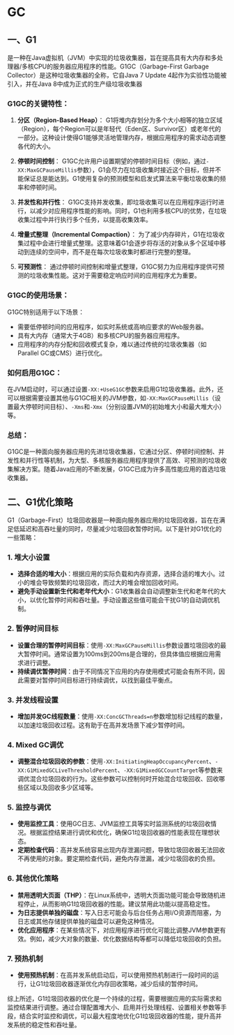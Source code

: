 # GC

## 一、G1

是一种在Java虚拟机（JVM）中实现的垃圾收集器，旨在提高具有大内存和多处理器/多核CPU的服务器应用程序的性能。G1GC（Garbage-First Garbage Collector）是这种垃圾收集器的全称，它自Java 7 Update 4起作为实验性功能被引入，并在Java 8中成为正式的生产级垃圾收集器



### G1GC的关键特性：

1. **分区（Region-Based Heap）**：
   G1将堆内存划分为多个大小相等的独立区域（Region），每个Region可以是年轻代（Eden区、Survivor区）或老年代的一部分。这种设计使得G1能够灵活地管理内存，根据应用程序的需求动态调整各代的大小。

2. **停顿时间控制**：
   G1GC允许用户设置期望的停顿时间目标（例如，通过`-XX:MaxGCPauseMillis`参数），G1会尽力在垃圾收集时接近这个目标，但并不能保证总是能达到。G1使用复杂的预测模型和启发式算法来平衡垃圾收集的频率和停顿时间。

3. **并发性和并行性**：
   G1GC支持并发收集，即垃圾收集可以在应用程序运行时进行，以减少对应用程序性能的影响。同时，G1也利用多核CPU的优势，在垃圾收集过程中并行执行多个任务，以提高收集效率。

4. **增量式整理（Incremental Compaction）**：
   为了减少内存碎片，G1在垃圾收集过程中会进行增量式整理。这意味着G1会逐步将存活的对象从多个区域中移动到连续的空间中，而不是在每次垃圾收集时都进行完整的整理。

5. **可预测性**：
   通过停顿时间控制和增量式整理，G1GC努力为应用程序提供可预测的垃圾收集性能。这对于需要稳定响应时间的应用程序尤为重要。

   



### G1GC的使用场景：

G1GC特别适用于以下场景：

- 需要低停顿时间的应用程序，如实时系统或高响应要求的Web服务器。
- 具有大内存（通常大于4GB）和多核CPU的服务器应用程序。
- 应用程序的内存分配和回收模式复杂，难以通过传统的垃圾收集器（如Parallel GC或CMS）进行优化。



### 如何启用G1GC：

在JVM启动时，可以通过设置`-XX:+UseG1GC`参数来启用G1垃圾收集器。此外，还可以根据需要设置其他与G1GC相关的JVM参数，如`-XX:MaxGCPauseMillis`（设置最大停顿时间目标）、`-Xms`和`-Xmx`（分别设置JVM的初始堆大小和最大堆大小）等。



### 总结：

G1GC是一种面向服务器应用的先进垃圾收集器，它通过分区、停顿时间控制、并发性和并行性等机制，为大型、多核服务器应用程序提供了高效、可预测的垃圾收集解决方案。随着Java应用的不断发展，G1GC已成为许多高性能应用的首选垃圾收集器。



## 二、G1优化策略

G1（Garbage-First）垃圾回收器是一种面向服务器应用的垃圾回收器，旨在在满足低延迟和高吞吐量的同时，尽量减少垃圾回收暂停时间。以下是针对G1优化的一些策略：

### 1. 堆大小设置

- **选择合适的堆大小**：根据应用的实际负载和内存资源，选择合适的堆大小。过小的堆会导致频繁的垃圾回收，而过大的堆会增加回收时间。
- **避免手动设置新生代和老年代大小**：G1收集器会自动调整新生代和老年代的大小，以优化暂停时间和吞吐量。手动设置这些值可能会干扰G1的自动调优机制。

### 2. 暂停时间目标

- **设置合理的暂停时间目标**：使用`-XX:MaxGCPauseMillis`参数设置垃圾回收的最大暂停时间。通常设置为100ms到200ms是合理的，但具体值应根据应用需求进行调整。
- **持续调优暂停时间**：由于不同情况下应用的内存使用模式可能会有所不同，因此需要对暂停时间目标进行持续调优，以找到最佳平衡点。

### 3. 并发线程设置

- **增加并发GC线程数量**：使用`-XX:ConcGCThreads=n`参数增加标记线程的数量，以加速垃圾回收过程。这有助于在高并发场景下减少暂停时间。

### 4. Mixed GC调优

- **调整混合垃圾回收的参数**：使用`-XX:InitiatingHeapOccupancyPercent`、`-XX:G1MixedGCLiveThresholdPercent`、`-XX:G1MixedGCCountTarget`等参数来调优混合垃圾回收的行为。这些参数可以控制何时开始混合垃圾回收、回收哪些区域以及回收多少区域等。

### 5. 监控与调优

- **使用监控工具**：使用GC日志、JVM监控工具等实时监测系统的垃圾回收情况。根据监控结果进行调优和优化，确保G1垃圾回收器的性能表现在理想状态。
- **定期检查代码**：高并发系统容易出现内存泄漏问题，导致垃圾回收器无法回收不再使用的对象。要定期检查代码，避免内存泄漏，减少垃圾回收的负担。

### 6. 其他优化策略

- **禁用透明大页面（THP）**：在Linux系统中，透明大页面功能可能会导致随机进程停止，从而影响G1垃圾回收器的性能。建议禁用此功能以提高稳定性。
- **为日志提供单独的磁盘**：写入日志可能会与后台任务占用I/O资源而阻塞，为日志或其他存储提供单独的磁盘可以避免这种情况。
- **优化应用程序**：在某些情况下，对应用程序进行优化可能比调整JVM参数更有效。例如，减少大对象的数量、优化数据结构等都可以降低垃圾回收的负担。

### 7. 预热机制

- **使用预热机制**：在高并发系统启动后，可以使用预热机制进行一段时间的运行，让G1垃圾回收器逐渐优化内存回收策略，减少后续的暂停时间。

综上所述，G1垃圾回收器的优化是一个持续的过程，需要根据应用的实际需求和监控结果进行调整。通过合理配置堆大小、启用并行处理线程、设置相关参数等手段，结合实时监控和调优，可以最大程度地优化G1垃圾回收器的性能，提升高并发系统的稳定性和吞吐量。